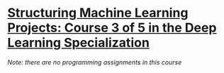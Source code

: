 # [Structuring Machine Learning Projects: Course 3 of 5 in the Deep Learning Specialization](https://www.coursera.org/learn/machine-learning-projects)  
   
*Note: there are no programming assignments in this course*
